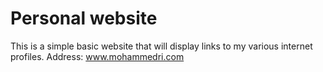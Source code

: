 # Personal website
This is a simple basic website that will display links to my various internet profiles. 
Address: www.mohammedri.com
